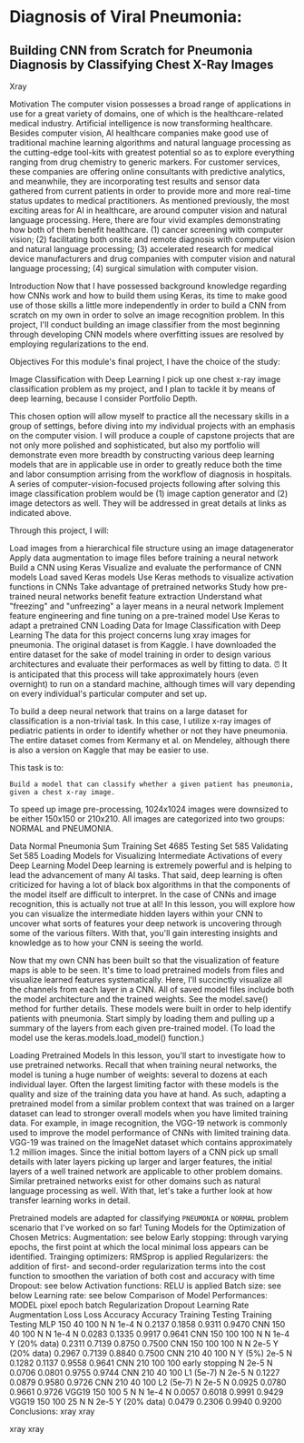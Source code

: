 # Diagnosis of Viral Pneumonia:
## Building CNN from Scratch for Pneumonia Diagnosis by Classifying Chest X-Ray Images
Xray

Motivation
The computer vision possesses a broad range of applications in use for a great variety of domains, one of which is the healthcare-related medical industry. Artificial intelligence is now transforming healthcare. Besides computer vision, AI healthcare companies make good use of traditional machine learning algorithms and natural language processing as the cutting-edge tool-kits with greatest potential so as to explore everything ranging from drug chemistry to generic markers. For customer services, these companies are offering online consultants with predictive analytics, and meanwhile, they are incorporating test results and sensor data gathered from current patients in order to provide more and more real-time status updates to medical practitioners. As mentioned previously, the most exciting areas for AI in healthcare, are around computer vision and natural language processing. Here, there are four vivid examples demonstrating how both of them benefit healthcare. (1) cancer screening with computer vision; (2) facilitating both onsite and remote diagnosis with computer vision and natural language processing; (3) accelerated research for medical device manufacturers and drug companies with computer vision and natural language processing; (4) surgical simulation with computer vision.

Introduction
Now that I have possessed background knowledge regarding how CNNs work and how to build them using Keras, its time to make good use of those skills a little more independently in order to build a CNN from scratch on my own in order to solve an image recognition problem. In this project, I'll conduct building an image classifier from the most beginning through developing CNN models where overfitting issues are resolved by employing regularizations to the end.

Objectives
For this module's final project, I have the choice of the study:

Image Classification with Deep Learning
I pick up one chest x-ray image classification problem as my project, and I plan to tackle it by means of deep learning, because I consider Portfolio Depth.

This chosen option will allow myself to practice all the necessary skills in a group of settings, before diving into my individual projects with an emphasis on the computer vision. I will produce a couple of capstone projects that are not only more polished and sophisticated, but also my portfolio will demonstrate even more breadth by constructing various deep learning models that are in applicable use in order to greatly reduce both the time and labor consumption arrising from the workflow of diagnosis in hospitals. A series of computer-vision-focused projects following after solving this image classification problem would be (1) image caption generator and (2) image detectors as well. They will be addressed in great details at links as indicated above.

Through this project, I will:

Load images from a hierarchical file structure using an image datagenerator
Apply data augmentation to image files before training a neural network
Build a CNN using Keras
Visualize and evaluate the performance of CNN models
Load saved Keras models
Use Keras methods to visualize activation functions in CNNs
Take advantage of pretrained networks
Study how pre-trained neural networks benefit feature extraction
Understand what "freezing" and "unfreezing" a layer means in a neural network
Implement feature engineering and fine tuning on a pre-trained model
Use Keras to adapt a pretrained CNN
Loading Data for Image Classification with Deep Learning
The data for this project concerns lung xray images for pneumonia. The original dataset is from Kaggle. I have downloaded the entire dataset for the sake of model training in order to design various architectures and evaluate their performaces as well by fitting to data. ⏰
It is anticipated that this process will take approximately hours (even overnight) to run on a standard machine, although times will vary depending on every individual's particular computer and set up.

To build a deep neural network that trains on a large dataset for classification is a non-trivial task. In this case, I utilize x-ray images of pediatric patients in order to identify whether or not they have pneumonia. The entire dataset comes from Kermany et al. on Mendeley, although there is also a version on Kaggle that may be easier to use.

This task is to:

    Build a model that can classify whether a given patient has pneumonia, given a chest x-ray image.
To speed up image pre-processing, 1024x1024 images were downsized to be either 150x150 or 210x210. All images are categorized into two groups: NORMAL and PNEUMONIA.

Data	Normal	Pneumonia	Sum
Training Set			4685
Testing Set			585
Validating Set			585
Loading Models for Visualizing Intermediate Activations of every Deep Learning Model
Deep learning is extremely powerful and is helping to lead the advancement of many AI tasks. That said, deep learning is often criticized for having a lot of black box algorithms in that the components of the model itself are difficult to interpret. In the case of CNNs and image recognition, this is actually not true at all! In this lesson, you will explore how you can visualize the intermediate hidden layers within your CNN to uncover what sorts of features your deep network is uncovering through some of the various filters. With that, you'll gain interesting insights and knowledge as to how your CNN is seeing the world.

Now that my own CNN has been built so that the visualization of feature maps is able to be seen. It's time to load pretrained models from files and visualize learned features systematically. Here, I'll succinctly visualize all the channels from each layer in a CNN. All of saved model files include both the model architecture and the trained weights. See the model.save() method for further details. These models were built in order to help identify patients with pneumonia. Start simply by loading them and pulling up a summary of the layers from each given pre-trained model. (To load the model use the keras.models.load_model() function.)

Loading Pretrained Models
In this lesson, you'll start to investigate how to use pretrained networks. Recall that when training neural networks, the model is tuning a huge number of weights: several to dozens at each individual layer. Often the largest limiting factor with these models is the quality and size of the training data you have at hand. As such, adapting a pretrained model from a similar problem context that was trained on a larger dataset can lead to stronger overall models when you have limited training data. For example, in image recognition, the VGG-19 network is commonly used to improve the model performance of CNNs with limited training data. VGG-19 was trained on the ImageNet dataset which contains approximately 1.2 million images. Since the initial bottom layers of a CNN pick up small details with later layers picking up larger and larger features, the initial layers of a well trained network are applicable to other problem domains. Similar pretrained networks exist for other domains such as natural language processing as well. With that, let's take a further look at how transfer learning works in detail.

Pretrained models are adapted for classifying `PNEUMONIA` or `NORMAL` problem scenario that I've worked on so far!
Tuning Models for the Optimization of Chosen Metrics:
Augmentation: see below
Early stopping: through varying epochs, the first point at which the local minimal loss appears can be identified.
Trainging optimizers: RMSprop is applied
Regularizers: the addition of first- and second-order regularization terms into the cost function to smoothen the variation of both cost and accuracy with time
Dropout: see below
Activation functions: RELU is applied
Batch size: see below
Learning rate: see below
Comparison of Model Performances:
MODEL	pixel	epoch	batch	Regularization	Dropout	Learning Rate	Augmentation	Loss	Loss	Accuracy	Accuracy
Training	Testing	Training	Testing
MLP	150	40	100	N	N	1e-4	N	0.2137	0.1858	0.9311	0.9470
CNN	150	40	100	N	N	1e-4	N	0.0283	0.1335	0.9917	0.9641
CNN	150	100	100	N	N	1e-4	Y (20% data)	0.2311	0.7139	0.8750	0.7500
CNN	150	100	100	N	N	2e-5	Y (20% data)	0.2967	0.7139	0.8840	0.7500
CNN	210	40	100	N	Y (5%)	2e-5	N	0.1282	0.1137	0.9558	0.9641
CNN	210	100	100	early stopping	N	2e-5	N	0.0706	0.0801	0.9755	0.9744
CNN	210	40	100	L1 (5e-7)	N	2e-5	N	0.1227	0.0879	0.9580	0.9726
CNN	210	40	100	L2 (5e-7)	N	2e-5	N	0.0925	0.0780	0.9661	0.9726
VGG19	150	100	5	N	N	1e-4	N	0.0057	0.6018	0.9991	0.9429
VGG19	150	100	25	N	N	2e-5	Y (20% data)	0.0479	0.2306	0.9940	0.9200
Conclusions:
xray xray

xray xray

